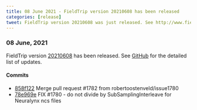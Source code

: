 ```yaml
---
title: 08 June 2021 - FieldTrip version 20210608 has been released
categories: [release]
tweet: FieldTrip version 20210608 was just released. See http://www.fieldtriptoolbox.org/#08-june-2021
---
```


### 08 June, 2021

FieldTrip version [20210608](http://github.com/fieldtrip/fieldtrip/releases/tag/20210608) has been released.
See [GitHub](https://github.com/fieldtrip/fieldtrip/compare/20210606...20210608) for the detailed list of updates.

#### Commits

- [858f122](http://github.com/fieldtrip/fieldtrip/commit/858f122) Merge pull request #1782 from robertoostenveld/issue1780
- [78e969e](http://github.com/fieldtrip/fieldtrip/commit/78e969e) FIX #1780 - do not divide by SubSamplingInterleave for Neuralynx ncs files
